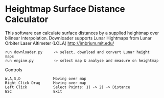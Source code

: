 # Heightmap Surface Distance Calculator
This software can calculate surface distances by a supplied heightmap over bilinear Interpolation.
Downloader supports Lunar Hightmaps from Lunar Orbiter Laser Altimeter (LOLA) http://imbrium.mit.edu/

```
run downloader.py     -> select, download and convert Lunar height maps
run engine.py         -> select map & analyse and measure on heightmap
```

Controls
```
W,A,S,D               Moving over map
Right Click Drag      Moving over map
Left Click            Select Points: 1) -> 2) -> Distance
ESC                   Exit
```
